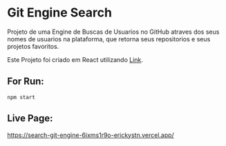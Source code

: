 # Git Engine Search

Projeto de uma Engine de Buscas de Usuarios no GitHub atraves dos seus nomes de usuarios na plataforma, que retorna seus repositorios e seus projetos favoritos.

Este Projeto foi criado em React utilizando [Link](https://github.com/facebook/create-react-app).

## For Run:

`npm start`

## Live Page:

https://search-git-engine-6ixms1r9o-erickystn.vercel.app/


